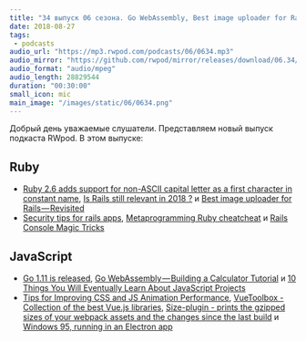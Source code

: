 ```yaml
---
title: "34 выпуск 06 сезона. Go WebAssembly, Best image uploader for Rails, VueToolbox, Size-plugin, Windows 95 running in an Electron и прочее"
date: 2018-08-27
tags:
 - podcasts
audio_url: "https://mp3.rwpod.com/podcasts/06/0634.mp3"
audio_mirror: "https://github.com/rwpod/mirror/releases/download/06.34/0634.mp3"
audio_format: "audio/mpeg"
audio_length: 28829544
duration: "00:30:00"
small_icon: mic
main_image: "/images/static/06/0634.png"
---
```


Добрый день уважаемые слушатели. Представляем новый выпуск подкаста RWpod. В этом выпуске:

## Ruby

 - [Ruby 2.6 adds support for non-ASCII capital letter as a first character in constant name](https://blog.bigbinary.com/2018/08/22/ruby-2.6-adds-support-for-non-ascii-capital-case-constant.html), [Is Rails still relevant in 2018 ?](https://blog.eq8.eu/article/is-rails-still-relevant-in-2018.html) и [Best image uploader for Rails — Revisited](https://blog.stanko.io/best-image-uploader-for-rails-revisited-3b3b7618cc4c)
 - [Security tips for rails apps](https://drivy.engineering/security-tips-for-rails-apps/), [Metaprogramming Ruby cheatcheat](https://blog.eq8.eu/til/metaprogramming-ruby-examples.html) и [Rails Console Magic Tricks](https://medium.com/@lfv89/rails-console-magic-tricks-da1fdd657d32)

## JavaScript

 - [Go 1.11 is released](https://blog.golang.org/go1.11), [Go WebAssembly — Building a Calculator Tutorial](https://hackernoon.com/go-webassembly-building-a-calculator-tutorial-70fff89db6a9) и [10 Things You Will Eventually Learn About JavaScript Projects](https://blog.usejournal.com/10-things-you-will-eventually-learn-about-javascript-projects-efd7646b958a)
 - [Tips for Improving CSS and JS Animation Performance](https://www.keycdn.com/blog/animation-performance/), [VueToolbox - Collection of the best Vue.js libraries](http://www.vuetoolbox.com/), [Size-plugin - prints the gzipped sizes of your webpack assets and the changes since the last build](https://github.com/GoogleChromeLabs/size-plugin) и [Windows 95, running in an Electron app](https://github.com/felixrieseberg/windows95)

<!--more-->
